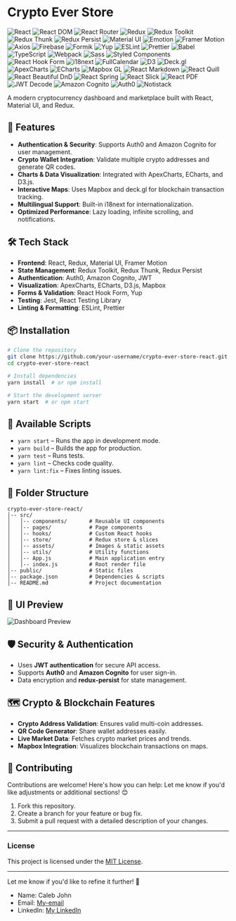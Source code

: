 # Crypto Ever Store 


<div>
  <img src="https://img.shields.io/badge/-React-black?style=for-the-badge&logo=react&logoColor=white&color=61DAFB" alt="React" />
<img src="https://img.shields.io/badge/-React_DOM-black?style=for-the-badge&logo=react&logoColor=white&color=61DAFB" alt="React DOM" />
<img src="https://img.shields.io/badge/-React_Router-black?style=for-the-badge&logo=reactrouter&logoColor=white&color=CA4245" alt="React Router" />
<img src="https://img.shields.io/badge/-Redux-black?style=for-the-badge&logo=redux&logoColor=white&color=764ABC" alt="Redux" />
<img src="https://img.shields.io/badge/-Redux_Toolkit-black?style=for-the-badge&logo=redux&logoColor=white&color=764ABC" alt="Redux Toolkit" />
<img src="https://img.shields.io/badge/-Redux_Thunk-black?style=for-the-badge&logo=redux&logoColor=white&color=764ABC" alt="Redux Thunk" />
<img src="https://img.shields.io/badge/-Redux_Persist-black?style=for-the-badge&logo=redux&logoColor=white&color=764ABC" alt="Redux Persist" />
<img src="https://img.shields.io/badge/-MUI-black?style=for-the-badge&logo=mui&logoColor=white&color=007FFF" alt="Material UI" />
<img src="https://img.shields.io/badge/-Emotion-black?style=for-the-badge&logo=emotion&logoColor=white&color=DB7093" alt="Emotion" />
<img src="https://img.shields.io/badge/-Framer_Motion-black?style=for-the-badge&logo=framer&logoColor=white&color=0055FF" alt="Framer Motion" />
<img src="https://img.shields.io/badge/-Axios-black?style=for-the-badge&logo=axios&logoColor=white&color=5A29E4" alt="Axios" />
<img src="https://img.shields.io/badge/-Firebase-black?style=for-the-badge&logo=firebase&logoColor=white&color=FFCA28" alt="Firebase" />
<img src="https://img.shields.io/badge/-Formik-black?style=for-the-badge&logo=formik&logoColor=white&color=0288D1" alt="Formik" />
<img src="https://img.shields.io/badge/-Yup-black?style=for-the-badge&logo=yup&logoColor=white&color=4CAF50" alt="Yup" />
<img src="https://img.shields.io/badge/-ESLint-black?style=for-the-badge&logo=eslint&logoColor=white&color=4B32C3" alt="ESLint" />
<img src="https://img.shields.io/badge/-Prettier-black?style=for-the-badge&logo=prettier&logoColor=white&color=F7B93E" alt="Prettier" />
<img src="https://img.shields.io/badge/-Babel-black?style=for-the-badge&logo=babel&logoColor=white&color=F9DC3E" alt="Babel" />
<img src="https://img.shields.io/badge/-TypeScript-black?style=for-the-badge&logo=typescript&logoColor=white&color=3178C6" alt="TypeScript" />
<img src="https://img.shields.io/badge/-Webpack-black?style=for-the-badge&logo=webpack&logoColor=white&color=8DD6F9" alt="Webpack" />
<img src="https://img.shields.io/badge/-Sass-black?style=for-the-badge&logo=sass&logoColor=white&color=CC6699" alt="Sass" />
<img src="https://img.shields.io/badge/-Styled_Components-black?style=for-the-badge&logo=styled-components&logoColor=white&color=DB7093" alt="Styled Components" />
<img src="https://img.shields.io/badge/-React_Hook_Form-black?style=for-the-badge&logo=reacthookform&logoColor=white&color=EC5990" alt="React Hook Form" />
<img src="https://img.shields.io/badge/-i18next-black?style=for-the-badge&logo=i18next&logoColor=white&color=26A69A" alt="i18next" />
<img src="https://img.shields.io/badge/-FullCalendar-black?style=for-the-badge&logo=fullcalendar&logoColor=white&color=007FFF" alt="FullCalendar" />
<img src="https://img.shields.io/badge/-D3-black?style=for-the-badge&logo=d3.js&logoColor=white&color=F9A03C" alt="D3" />
<img src="https://img.shields.io/badge/-Deck.gl-black?style=for-the-badge&logo=deckgl&logoColor=white&color=00A4E4" alt="Deck.gl" />
<img src="https://img.shields.io/badge/-ApexCharts-black?style=for-the-badge&logo=apexcharts&logoColor=white&color=008FFB" alt="ApexCharts" />
<img src="https://img.shields.io/badge/-ECharts-black?style=for-the-badge&logo=echarts&logoColor=white&color=C71D23" alt="ECharts" />
<img src="https://img.shields.io/badge/-Mapbox_GL-black?style=for-the-badge&logo=mapbox&logoColor=white&color=4264FB" alt="Mapbox GL" />
<img src="https://img.shields.io/badge/-React_Markdown-black?style=for-the-badge&logo=markdown&logoColor=white&color=000000" alt="React Markdown" />
<img src="https://img.shields.io/badge/-React_Quill-black?style=for-the-badge&logo=quill&logoColor=white&color=3399FF" alt="React Quill" />
<img src="https://img.shields.io/badge/-React_Beautiful_DnD-black?style=for-the-badge&logo=react&logoColor=white&color=61DAFB" alt="React Beautiful DnD" />
<img src="https://img.shields.io/badge/-React_Spring-black?style=for-the-badge&logo=react&logoColor=white&color=FF6F61" alt="React Spring" />
<img src="https://img.shields.io/badge/-React_Slick-black?style=for-the-badge&logo=react&logoColor=white&color=61DAFB" alt="React Slick" />
<img src="https://img.shields.io/badge/-React_PDF-black?style=for-the-badge&logo=react&logoColor=white&color=FFCA28" alt="React PDF" />
<img src="https://img.shields.io/badge/-JWT_Decode-black?style=for-the-badge&logo=jsonwebtokens&logoColor=white&color=000000" alt="JWT Decode" />
<img src="https://img.shields.io/badge/-Amazon_Cognito-black?style=for-the-badge&logo=amazonaws&logoColor=white&color=FF9900" alt="Amazon Cognito" />
<img src="https://img.shields.io/badge/-Auth0-black?style=for-the-badge&logo=auth0&logoColor=white&color=EB5424" alt="Auth0" />
<img src="https://img.shields.io/badge/-Notistack-black?style=for-the-badge&logo=notistack&logoColor=white&color=00BFA5" alt="Notistack" />
</div>





A modern cryptocurrency dashboard and marketplace built with React, Material UI, and Redux.

## 🚀 Features
- **Authentication & Security**: Supports Auth0 and Amazon Cognito for user management.
- **Crypto Wallet Integration**: Validate multiple crypto addresses and generate QR codes.
- **Charts & Data Visualization**: Integrated with ApexCharts, ECharts, and D3.js.
- **Interactive Maps**: Uses Mapbox and deck.gl for blockchain transaction tracking.
- **Multilingual Support**: Built-in i18next for internationalization.
- **Optimized Performance**: Lazy loading, infinite scrolling, and notifications.

## 🛠️ Tech Stack
- **Frontend**: React, Redux, Material UI, Framer Motion
- **State Management**: Redux Toolkit, Redux Thunk, Redux Persist
- **Authentication**: Auth0, Amazon Cognito, JWT
- **Visualization**: ApexCharts, ECharts, D3.js, Mapbox
- **Forms & Validation**: React Hook Form, Yup
- **Testing**: Jest, React Testing Library
- **Linting & Formatting**: ESLint, Prettier

## 📦 Installation

```sh
# Clone the repository
git clone https://github.com/your-username/crypto-ever-store-react.git
cd crypto-ever-store-react

# Install dependencies
yarn install  # or npm install

# Start the development server
yarn start  # or npm start
```

## 📌 Available Scripts
- `yarn start` – Runs the app in development mode.
- `yarn build` – Builds the app for production.
- `yarn test` – Runs tests.
- `yarn lint` – Checks code quality.
- `yarn lint:fix` – Fixes linting issues.

## 📖 Folder Structure
```
crypto-ever-store-react/
│-- src/
│   │-- components/       # Reusable UI components
│   │-- pages/            # Page components
│   │-- hooks/            # Custom React hooks
│   │-- store/            # Redux store & slices
│   │-- assets/           # Images & static assets
│   │-- utils/            # Utility functions
│   │-- App.js            # Main application entry
│   │-- index.js          # Root render file
│-- public/               # Static files
│-- package.json          # Dependencies & scripts
│-- README.md             # Project documentation
```

## 🎨 UI Preview
![Dashboard Preview](https://your-image-url.com/dashboard.png)

## 🛡️ Security & Authentication
- Uses **JWT authentication** for secure API access.
- Supports **Auth0** and **Amazon Cognito** for user sign-in.
- Data encryption and **redux-persist** for state management.

## 🗺️ Crypto & Blockchain Features
- **Crypto Address Validation**: Ensures valid multi-coin addresses.
- **QR Code Generator**: Share wallet addresses easily.
- **Live Market Data**: Fetches crypto market prices and trends.
- **Mapbox Integration**: Visualizes blockchain transactions on maps.

## 🤝 Contributing

Contributions are welcome! Here's how you can help:
Let me know if you'd like adjustments or additional sections! 😊

1. Fork this repository.
2. Create a branch for your feature or bug fix.
3. Submit a pull request with a detailed description of your changes.

---

### License
This project is licensed under the [MIT License](LICENSE).

---

Let me know if you'd like to refine it further! 🚀
- Name: Caleb John
- Email: [My-email](mailto:johncaleb022@gmail.com)  
- LinkedIn: [My LinkedIn](https://www.linkedin.com/in/caleb-john-48a1bb29a)
